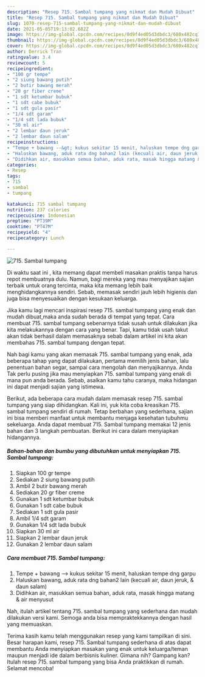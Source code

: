 ```yaml
---
description: "Resep 715. Sambal tumpang yang nikmat dan Mudah Dibuat"
title: "Resep 715. Sambal tumpang yang nikmat dan Mudah Dibuat"
slug: 1070-resep-715-sambal-tumpang-yang-nikmat-dan-mudah-dibuat
date: 2021-05-05T19:13:02.682Z
image: https://img-global.cpcdn.com/recipes/0d9f4ed05d3dbdc3/680x482cq70/715-sambal-tumpang-foto-resep-utama.jpg
thumbnail: https://img-global.cpcdn.com/recipes/0d9f4ed05d3dbdc3/680x482cq70/715-sambal-tumpang-foto-resep-utama.jpg
cover: https://img-global.cpcdn.com/recipes/0d9f4ed05d3dbdc3/680x482cq70/715-sambal-tumpang-foto-resep-utama.jpg
author: Derrick Tran
ratingvalue: 3.4
reviewcount: 5
recipeingredient:
- "100 gr tempe"
- "2 siung bawang putih"
- "2 butir bawang merah"
- "20 gr fiber creme"
- "1 sdt ketumbar bubuk"
- "1 sdt cabe bubuk"
- "1 sdt gula pasir"
- "1/4 sdt garam"
- "1/4 sdt lada bubuk"
- "30 ml air"
- "2 lembar daun jeruk"
- "2 lembar daun salam"
recipeinstructions:
- "Tempe + bawang --&gt; kukus sekitar 15 menit, haluskan tempe dng garpu"
- "Haluskan bawang, aduk rata dng bahan2 lain (kecuali air, daun jeruk, &amp; daun salam)"
- "Didihkan air, masukkan semua bahan, aduk rata, masak hingga matang &amp; air menyusut"
categories:
- Resep
tags:
- 715
- sambal
- tumpang

katakunci: 715 sambal tumpang 
nutrition: 237 calories
recipecuisine: Indonesian
preptime: "PT39M"
cooktime: "PT47M"
recipeyield: "4"
recipecategory: Lunch

---
```



![715. Sambal tumpang](https://img-global.cpcdn.com/recipes/0d9f4ed05d3dbdc3/680x482cq70/715-sambal-tumpang-foto-resep-utama.jpg)

Di waktu  saat ini , kita memang dapat membeli masakan praktis tanpa harus repot membuatnya dulu. Namun, bagi mereka yang mau menyajikan sajian terbaik untuk orang tercinta, maka kita memang lebih baik menghidangkannya sendiri. Sebab, memasak sendiri jauh lebih higienis dan juga bisa menyesuaikan dengan kesukaan keluarga.

Jika kamu lagi mencari inspirasi resep 715. sambal tumpang yang enak dan mudah dibuat,maka anda sudah berada di tempat yang tepat. Cara membuat 715. sambal tumpang  sebenarnya tidak susah untuk dilakukan jika kita melakukannya dengan cara yang benar. Tapi, kamu tidak usah takut akan tidak berhasil dalam memasaknya 
sebab dalam artikel ini kita akan membahas 715. sambal tumpang dengan tepat.  



Nah bagi kamu yang akan memasak 715. sambal tumpang yang enak, ada beberapa tahap yang dapat dilakukan, pertama memilih jenis bahan, lalu penentuan bahan segar, sampai cara mengolah dan menyajikannya. Anda Tak perlu pusing jika mau menyiapkan 715. sambal tumpang yang enak di mana pun anda berada. Sebab, asalkan kamu  tahu caranya, maka hidangan ini dapat menjadi sajian yang istimewa.

Berikut, ada beberapa cara mudah dalam memasak resep 715. sambal tumpang yang siap dihidangkan. Kali ini, yuk kita coba kreasikan 715. sambal tumpang sendiri di rumah. Tetap berbahan yang sederhana, sajian ini bisa memberi manfaat untuk membantu menjaga kesehatan tubuhmu sekeluarga. Anda dapat membuat 715. Sambal tumpang memakai 12 jenis bahan dan 3 langkah pembuatan. Berikut ini cara dalam menyiapkan hidangannya.

<!--inarticleads1-->

##### Bahan-bahan dan bumbu yang dibutuhkan untuk menyiapkan 715. Sambal tumpang:

1. Siapkan 100 gr tempe
1. Sediakan 2 siung bawang putih
1. Ambil 2 butir bawang merah
1. Sediakan 20 gr fiber creme
1. Gunakan 1 sdt ketumbar bubuk
1. Gunakan 1 sdt cabe bubuk
1. Sediakan 1 sdt gula pasir
1. Ambil 1/4 sdt garam
1. Gunakan 1/4 sdt lada bubuk
1. Siapkan 30 ml air
1. Siapkan 2 lembar daun jeruk
1. Gunakan 2 lembar daun salam




<!--inarticleads2-->

##### Cara membuat 715. Sambal tumpang:

1. Tempe + bawang --&gt; kukus sekitar 15 menit, haluskan tempe dng garpu
1. Haluskan bawang, aduk rata dng bahan2 lain (kecuali air, daun jeruk, &amp; daun salam)
1. Didihkan air, masukkan semua bahan, aduk rata, masak hingga matang &amp; air menyusut




Nah, itulah artikel tentang  715. sambal tumpang  yang sederhana dan mudah dilakukan versi kami. Semoga anda bisa mempraktekkannya dengan hasil yang memuaskan. 

Terima kasih kamu telah menggunakan resep yang kami tampilkan di sini. Besar harapan kami, resep  715. Sambal tumpang sederhana di atas dapat membantu Anda menyiapkan masakan yang enak untuk keluarga/teman maupun menjadi ide dalam berbisnis kuliner. Gimana nih? Gampang kan? Itulah resep 715. sambal tumpang yang bisa Anda praktikkan di rumah. Selamat mencoba!

